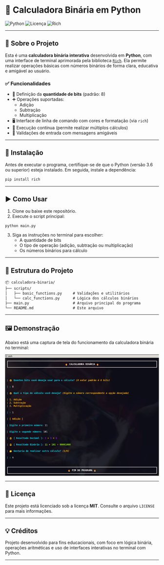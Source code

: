 # 🧮 Calculadora Binária em Python

![Python](https://img.shields.io/badge/Python-3.6%2B-blue?logo=python&style=flat-square)
![Licença](https://img.shields.io/badge/License-MIT-green?style=flat-square)
![Rich](https://img.shields.io/badge/UI-Rich-orange?style=flat-square)

---

## 📌 Sobre o Projeto

Esta é uma **calculadora binária interativa** desenvolvida em **Python**, com uma interface de terminal aprimorada pela biblioteca [`Rich`](https://github.com/Textualize/rich). Ela permite realizar operações básicas com números binários de forma clara, educativa e amigável ao usuário.

### ✅ Funcionalidades

- 🔢 Definição da **quantidade de bits** (padrão: 8)
- ➕ Operações suportadas:
  - Adição
  - Subtração
  - Multiplicação
- 🖥️ Interface de linha de comando com cores e formatação (via `rich`)
- 🔁 Execução contínua (permite realizar múltiplos cálculos)
- 📌 Validações de entrada com mensagens amigáveis

---

## 🚀 Instalação

Antes de executar o programa, certifique-se de que o Python (versão 3.6 ou superior) esteja instalado. Em seguida, instale a dependência:

```bash
pip install rich
```

---

## ▶️ Como Usar

1. Clone ou baixe este repositório.
2. Execute o script principal:

```bash
python main.py
```

3. Siga as instruções no terminal para escolher:
   - A quantidade de bits
   - O tipo de operação (adição, subtração ou multiplicação)
   - Os números binários para cálculo

---

## 📁 Estrutura do Projeto

```text
📦 calculadora-binaria/
├── scripts/
│   ├── basic_functions.py     # Validações e utilitários
│   └── calc_functions.py      # Lógica dos cálculos binários
├── main.py                    # Arquivo principal do programa
└── README.md                  # Este arquivo
```

---

## 🖼️ Demonstração

Abaixo está uma captura de tela do funcionamento da calculadora binária no terminal:

![Demonstração da Calculadora Binária](/app/images/screenshot-1.png)

---

## 📄 Licença

Este projeto está licenciado sob a licença **MIT**. Consulte o arquivo `LICENSE` para mais informações.

---

## 💡 Créditos

Projeto desenvolvido para fins educacionais, com foco em lógica binária, operações aritméticas e uso de interfaces interativas no terminal com Python.

---
